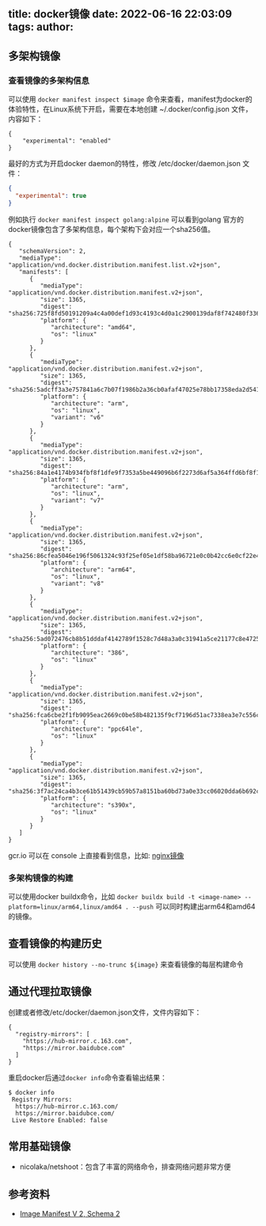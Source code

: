 title: docker镜像
date: 2022-06-16 22:03:09
tags:
author:
---
## 多架构镜像

### 查看镜像的多架构信息

可以使用 `docker manifest inspect $image` 命令来查看，manifest为docker的体验特性，在Linux系统下开启，需要在本地创建 ~/.docker/config.json 文件，内容如下：

```
{
    "experimental": "enabled"
}
```

最好的方式为开启docker daemon的特性，修改 /etc/docker/daemon.json 文件：

```json
{
  "experimental": true
}
```

例如执行 `docker manifest inspect golang:alpine` 可以看到golang 官方的docker镜像包含了多架构信息，每个架构下会对应一个sha256值。

```
{
   "schemaVersion": 2,
   "mediaType": "application/vnd.docker.distribution.manifest.list.v2+json",
   "manifests": [
      {
         "mediaType": "application/vnd.docker.distribution.manifest.v2+json",
         "size": 1365,
         "digest": "sha256:725f8fd50191209a4c4a00def1d93c4193c4d0a1c2900139daf8f742480f3367",
         "platform": {
            "architecture": "amd64",
            "os": "linux"
         }
      },
      {
         "mediaType": "application/vnd.docker.distribution.manifest.v2+json",
         "size": 1365,
         "digest": "sha256:5adcff3a3e757841a6c7b07f1986b2a36cb0afaf47025e78bb17358eda2d541a",
         "platform": {
            "architecture": "arm",
            "os": "linux",
            "variant": "v6"
         }
      },
      {
         "mediaType": "application/vnd.docker.distribution.manifest.v2+json",
         "size": 1365,
         "digest": "sha256:84a1e4174b934fbf8f1dfe9f7353a5be449096b6f2273d6af5a364ffd6bf8f15",
         "platform": {
            "architecture": "arm",
            "os": "linux",
            "variant": "v7"
         }
      },
      {
         "mediaType": "application/vnd.docker.distribution.manifest.v2+json",
         "size": 1365,
         "digest": "sha256:86cfea5046e196f5061324c93f25ef05e1df58ba96721e0c0b42cc6e0cf22e49",
         "platform": {
            "architecture": "arm64",
            "os": "linux",
            "variant": "v8"
         }
      },
      {
         "mediaType": "application/vnd.docker.distribution.manifest.v2+json",
         "size": 1365,
         "digest": "sha256:5ad072476cb8b51dddaf4142789f1528c7d48a3a0c31941a5ce21177c8e47259",
         "platform": {
            "architecture": "386",
            "os": "linux"
         }
      },
      {
         "mediaType": "application/vnd.docker.distribution.manifest.v2+json",
         "size": 1365,
         "digest": "sha256:fca6cbe2f1fb9095eac2669c0be58b482135f9cf7196d51ac7338ea3e7c556c7",
         "platform": {
            "architecture": "ppc64le",
            "os": "linux"
         }
      },
      {
         "mediaType": "application/vnd.docker.distribution.manifest.v2+json",
         "size": 1365,
         "digest": "sha256:3f7ac24ca4b3ce61b51439cb59b57a8151ba60bd73a0e33cc06020dda6b692cb",
         "platform": {
            "architecture": "s390x",
            "os": "linux"
         }
      }
   ]
}
```

gcr.io 可以在 console 上直接看到信息，比如: [nginx镜像](https://console.cloud.google.com/gcr/images/k8s-artifacts-prod/us/ingress-nginx%2Fnginx@sha256:1ef404b5e8741fe49605a1f40c3fdd8ef657aecdb9526ea979d1672eeabd0cd9/details?tab=pull)

### 多架构镜像的构建

可以使用docker buildx命令，比如 `docker buildx build -t <image-name> --platform=linux/arm64,linux/amd64 . --push` 可以同时构建出arm64和amd64的镜像。


## 查看镜像的构建历史

可以使用 `docker history --no-trunc ${image}` 来查看镜像的每层构建命令

## 通过代理拉取镜像

创建或者修改/etc/docker/daemon.json文件，文件内容如下：

````
{
  "registry-mirrors": [
    "https://hub-mirror.c.163.com",
    "https://mirror.baidubce.com"
  ]
}
````

重启docker后通过`docker info`命令查看输出结果：

```
$ docker info
 Registry Mirrors:
  https://hub-mirror.c.163.com/
  https://mirror.baidubce.com/
 Live Restore Enabled: false
```

## 常用基础镜像

- nicolaka/netshoot：包含了丰富的网络命令，排查网络问题非常方便

## 参考资料

- [Image Manifest V 2, Schema 2](https://docs.docker.com/registry/spec/manifest-v2-2/)
